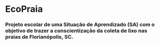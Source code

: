 # EcoPraia

### Projeto escolar de uma Situação de Aprendizado (SA) com o objetivo de trazer a conscientização da coleta de lixo nas praias de Florianópolis, SC.
